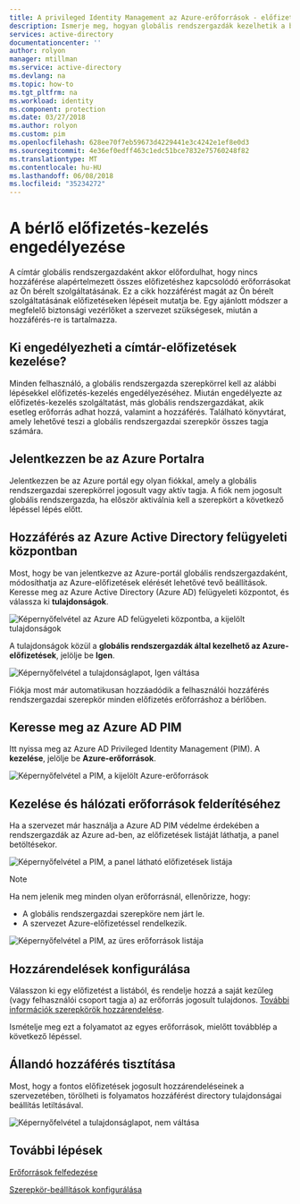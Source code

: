 ```yaml
---
title: A privileged Identity Management az Azure-erőforrások - előfizetés-kezelés engedélyezése |} Microsoft Docs
description: Ismerje meg, hogyan globális rendszergazdák kezelhetik a bérlői előfizetések.
services: active-directory
documentationcenter: ''
author: rolyon
manager: mtillman
ms.service: active-directory
ms.devlang: na
ms.topic: how-to
ms.tgt_pltfrm: na
ms.workload: identity
ms.component: protection
ms.date: 03/27/2018
ms.author: rolyon
ms.custom: pim
ms.openlocfilehash: 628ee70f7eb59673d4229441e3c4242e1ef8e0d3
ms.sourcegitcommit: 4e36ef0edff463c1edc51bce7832e75760248f82
ms.translationtype: MT
ms.contentlocale: hu-HU
ms.lasthandoff: 06/08/2018
ms.locfileid: "35234272"
---
```

# <a name="enable-subscription-management-in-your-tenant"></a>A bérlő előfizetés-kezelés engedélyezése

A címtár globális rendszergazdaként akkor előfordulhat, hogy nincs hozzáférése alapértelmezett összes előfizetéshez kapcsolódó erőforrásokat az Ön bérelt szolgáltatásának. Ez a cikk hozzáférést magát az Ön bérelt szolgáltatásának előfizetéseken lépéseit mutatja be. Egy ajánlott módszer a megfelelő biztonsági vezérlőket a szervezet szükségesek, miután a hozzáférés-re is tartalmazza.

## <a name="who-can-enable-management-of-subscriptions-in-my-directory"></a>Ki engedélyezheti a címtár-előfizetések kezelése?

Minden felhasználó, a globális rendszergazda szerepkörrel kell az alábbi lépésekkel előfizetés-kezelés engedélyezéséhez. Miután engedélyezte az előfizetés-kezelés szolgáltatást, más globális rendszergazdákat, akik esetleg erőforrás adhat hozzá, valamint a hozzáférés. Található könyvtárat, amely lehetővé teszi a globális rendszergazdai szerepkör összes tagja számára.

## <a name="sign-in-to-the-azure-portal"></a>Jelentkezzen be az Azure Portalra

Jelentkezzen be az Azure portál egy olyan fiókkal, amely a globális rendszergazdai szerepkörrel jogosult vagy aktív tagja. A fiók nem jogosult globális rendszergazda, ha először aktiválnia kell a szerepkört a következő lépéssel lépés előtt.

## <a name="access-the-azure-active-directory-admin-center"></a>Hozzáférés az Azure Active Directory felügyeleti központban

Most, hogy be van jelentkezve az Azure-portál globális rendszergazdaként, módosíthatja az Azure-előfizetések elérését lehetővé tevő beállítások. Keresse meg az Azure Active Directory (Azure AD) felügyeleti központot, és válassza ki **tulajdonságok**.

![Képernyőfelvétel az Azure AD felügyeleti központba, a kijelölt tulajdonságok](media/azure-pim-resource-rbac/aad_properties.png)

A tulajdonságok közül a **globális rendszergazdák által kezelhető az Azure-előfizetések**, jelölje be **Igen**.

![Képernyőfelvétel a tulajdonságlapot, Igen váltása](media/azure-pim-resource-rbac/aad_properties_save.png)

Fiókja most már automatikusan hozzáadódik a felhasználói hozzáférés rendszergazdai szerepkör minden előfizetés erőforráshoz a bérlőben.

## <a name="browse-to-azure-ad-pim"></a>Keresse meg az Azure AD PIM

 Itt nyissa meg az Azure AD Privileged Identity Management (PIM). A **kezelése**, jelölje be **Azure-erőforrások**.

![Képernyőfelvétel a PIM, a kijelölt Azure-erőforrások](media/azure-pim-resource-rbac/aadpim_manage_azure_resources.png)

## <a name="manage-and-discover-resources"></a>Kezelése és hálózati erőforrások felderítéséhez

Ha a szervezet már használja a Azure AD PIM védelme érdekében a rendszergazdák az Azure ad-ben, az előfizetések listáját láthatja, a panel betöltésekor.

![Képernyőfelvétel a PIM, a panel látható előfizetések listája](media/azure-pim-resource-rbac/aadpim_manage_azure_resource_some_there.png)

> [!NOTE]
> Ha nem jelenik meg minden olyan erőforrásnál, ellenőrizze, hogy:
>- A globális rendszergazdai szerepköre nem járt le. 
>- A szervezet Azure-előfizetéssel rendelkezik.

![Képernyőfelvétel a PIM, az üres erőforrások listája](media/azure-pim-resource-rbac/aadpim_rbac_empty_resource_list.png)

## <a name="configure-assignments"></a>Hozzárendelések konfigurálása

Válasszon ki egy előfizetést a listából, és rendelje hozzá a saját kezűleg (vagy felhasználói csoport tagja a) az erőforrás jogosult tulajdonos. 
[További információk szerepkörök hozzárendelése](pim-resource-roles-assign-roles.md).

Ismételje meg ezt a folyamatot az egyes erőforrások, mielőtt továbblép a következő lépéssel.

## <a name="clean-up-standing-access"></a>Állandó hozzáférés tisztítása

Most, hogy a fontos előfizetések jogosult hozzárendeléseinek a szervezetében, törölheti is folyamatos hozzáférést directory tulajdonságai beállítás letiltásával.

![Képernyőfelvétel a tulajdonságlapot, nem váltása](media/azure-pim-resource-rbac/aad_properties_no.png)

## <a name="next-steps"></a>További lépések

[Erőforrások felfedezése](pim-resource-roles-discover-resources.md)

[Szerepkör-beállítások konfigurálása](pim-resource-roles-configure-role-settings.md)








